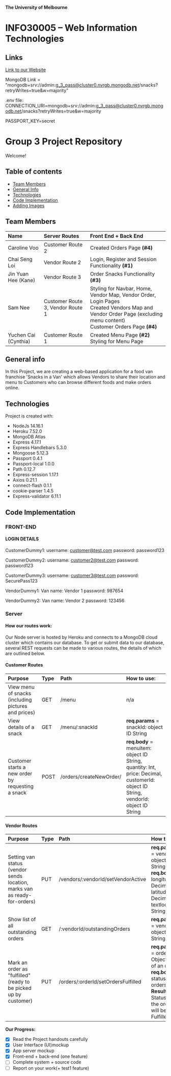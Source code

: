 **The University of Melbourne**

# INFO30005 – Web Information Technologies

## Links

[Link to our Website](https://web-info-tech-group-3.herokuapp.com/)

MongoDB Link = "mongodb+srv://admin:g_3_pass@cluster0.nvrgb.mongodb.net/snacks?retryWrites=true&w=majority"

.env file:<br/>
CONNECTION_URI=mongodb+srv://admin:g_3_pass@cluster0.nvrgb.mongodb.net/snacks?retryWrites=true&w=majority

PASSPORT_KEY=secret


# Group 3 Project Repository

Welcome!

## Table of contents

- [Team Members](#team-members)
- [General Info](#general-info)
- [Technologies](#technologies)
- [Code Implementation](#code-implementation)
- [Adding Images](#adding-images)

## Team Members

| Name                 | Server Routes                    | Front End + Back End                    |
| :------------------- | :------------------------------- | :------------------------------- |
| Caroline Voo         | Customer Route 2                 | Created Orders Page **(#4)** |
| Chai Seng Loi        | Vendor Route 2                   | Login, Register and Session Functionality **(#1)** |
| Jin Yuan Hee (Kane)  | Vendor Route 3                   | Order Snacks Functionality **(#3)** |
| Sam Nee              | Customer Route 3, Vendor Route 1 | Styling for Navbar, Home, Vendor Map, Vendor Order, Login Pages <br> Created Vendors Map and Vendor Order Page (excluding menu content) <br> Customer Orders Page **(#4)** |
| Yuchen Cai (Cynthia) | Customer Route 1                 | Created Menu Page **(#2)** <br> Styling for Menu Page |

## General info

In this Project, we are creating a web-based application for a food van franchise 'Snacks in a Van' which allows Vendors to share their location and menu to Customers who can browse different foods and make orders online.

## Technologies

Project is created with:

- NodeJs 14.16.1
- Heroku 7.52.0
- MongoDB Atlas
- Express 4.17.1
- Express Handlebars 5.3.0
- Mongoose 5.12.3
- Passport 0.4.1
- Passport-local 1.0.0
- Path 0.12.7
- Express-session 1.17.1
- Axios 0.21.1
- connect-flash 0.1.1
- cookie-parser 1.4.5
- Express-validator 6.11.1


## Code Implementation

### FRONT-END

#### LOGIN DETAILS

CustomerDummy1:
username: customer@test.com
password: password123

CustomerDummy2:
username: customer2@test.com
password: password123

CustomerDummy3:
username: customer3@test.com
password: SecurePass123

VendorDummy1:
Van name: Vendor 1
password: 987654

VendorDummy2:
Van name: Vendor 2
password: 123456



### Server

#### How our routes work:

Our Node server is hosted by Heroku and connects to a MongoDB cloud cluster which contains our database. To get or submit data to our database, several REST requests can be made to various routes, the details of which are outlined below.

#### Customer Routes

| Purpose                                             | Type | Path                    | How to use:                                                                                                                        |
| :-------------------------------------------------- | :--- | :---------------------- | :--------------------------------------------------------------------------------------------------------------------------------- |
| View menu of snacks (including pictures and prices) | GET  | /menu                   | n/a                                                                                                                                |
| View details of a snack                             | GET  | /menu/:snackId          | **req.params** = snackId: object ID String                                                                                         |
| Customer starts a new order by requesting a snack   | POST | /orders/createNewOrder/ | **req.body** = menuitem: object ID String, quantity: Int, price: Decimal, customerId: object ID String, vendorId: object ID String |

#### Vendor Routes

| Purpose                                                                   | Type | Path                                | How to use:                                                                                                                                      |
| :------------------------------------------------------------------------ | :--- | :---------------------------------- | :----------------------------------------------------------------------------------------------------------------------------------------------- |
| Setting van status (vendor sends location, marks van as ready-for-orders) | PUT  | /vendors/:vendorId/setVendorActive  | **req.params** = vendorId: object ID String<br>**req.body** = longitude: Decimal, latitude: Decimal, textlocation: String                        |
| Show list of all outstanding orders                                       | GET  | /:vendorId/outstandingOrders        | **req.params** = vendorId: object ID String                                                                                                      |
| Mark an order as "fulfilled" (ready to be picked up by customer)          | PUT  | /orders/:orderId/setOrdersFulfilled | **req.params** = orderId: Object ID of of an order<br>**req.body** = status of orders<br>**Result** = Status of the order will become Fulfilled. |

**Our Progress:**

- [x] Read the Project handouts carefully
- [x] User Interface (UI)mockup
- [x] App server mockup
- [x] Front-end + back-end (one feature)
- [ ] Complete system + source code
- [ ] Report on your work(+ test1 feature)
